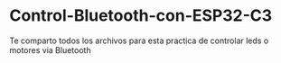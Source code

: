 # Control-Bluetooth-con-ESP32-C3
Te comparto todos los archivos para esta practica de controlar leds o motores via Bluetooth
